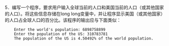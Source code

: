 5．编写一个程序，要求用户输入全球当前的人口和美国当前的人口（或其他国家的人口）。将这些信息存储在long long变量中，并让程序显示美国（或其他国家）的人口占全球人口的百分比。该程序的输出应与下面类似：

```
    Enter the world's population: 6898758899
    Enter the population of the US: 310783781
    The population of the US is 4.50492% of the world population.
```


